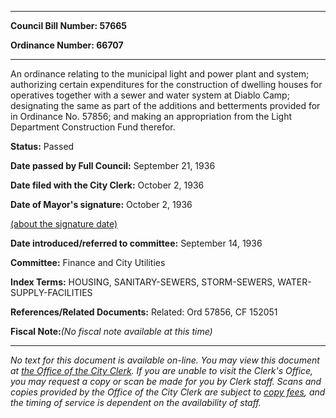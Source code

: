 

********

**Council Bill Number: 57665**
   
**Ordinance Number: 66707**
********

 An ordinance relating to the municipal light and power plant and system; authorizing certain expenditures for the construction of dwelling houses for operatives together with a sewer and water system at Diablo Camp; designating the same as part of the additions and betterments provided for in Ordinance No. 57856; and making an appropriation from the Light Department Construction Fund therefor.

**Status:** Passed
   
**Date passed by Full Council:** September 21, 1936
   
**Date filed with the City Clerk:** October 2, 1936
   
**Date of Mayor's signature:** October 2, 1936
   
[(about the signature date)](/~public/approvaldate.htm)
   
   
   
**Date introduced/referred to committee:** September 14, 1936
   
**Committee:** Finance and City Utilities
   
   
**Index Terms:** HOUSING, SANITARY-SEWERS, STORM-SEWERS, WATER-SUPPLY-FACILITIES

**References/Related Documents:** Related: Ord 57856, CF 152051

**Fiscal Note:**_(No fiscal note available at this time)_
********

_No text for this document is available on-line. You may view this document at [the Office of the City Clerk](http://www.seattle.gov/leg/clerk/contactUs.htm). If you are unable to visit the Clerk's Office, you may request a copy or scan be made for you by Clerk staff. Scans and copies provided by the Office of the City Clerk are subject to [copy fees](http://clerk.seattle.gov/~public/clerkfees.htm), and the timing of service is dependent on the availability of staff._

